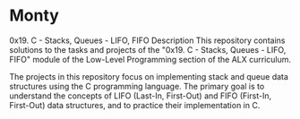 # Monty
0x19. C - Stacks, Queues - LIFO, FIFO
Description
This repository contains solutions to the tasks and projects of the "0x19. C - Stacks, Queues - LIFO, FIFO" module of the Low-Level Programming section of the ALX curriculum.

The projects in this repository focus on implementing stack and queue data structures using the C programming language. The primary goal is to understand the concepts of LIFO (Last-In, First-Out) and FIFO (First-In, First-Out) data structures, and to practice their implementation in C.
